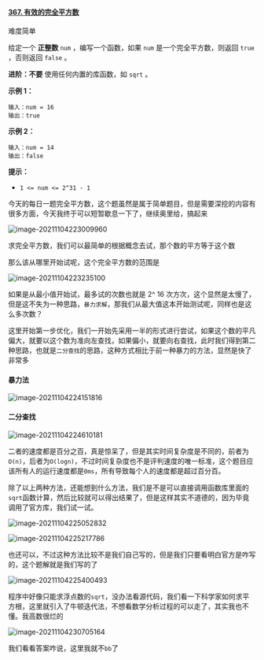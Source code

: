 #### [367. 有效的完全平方数](https://leetcode-cn.com/problems/valid-perfect-square/)

难度简单

给定一个 **正整数** `num` ，编写一个函数，如果 `num` 是一个完全平方数，则返回 `true` ，否则返回 `false` 。

**进阶：不要** 使用任何内置的库函数，如 `sqrt` 。

 

**示例 1：**

```
输入：num = 16
输出：true
```

**示例 2：**

```
输入：num = 14
输出：false
```

 

**提示：**

- `1 <= num <= 2^31 - 1`

  

今天的每日一题完全平方数，这个题虽然是属于简单题目，但是需要深挖的内容有很多方面，今天我终于可以短暂歇息一下了，继续奥里给，搞起来

![image-20211104223009960](https://typra-pictures.oss-cn-beijing.aliyuncs.com/imgs/image-20211104223009960.png)



求完全平方数，我们可以最简单的根据概念去试，那个数的平方等于这个数

那么该从哪里开始试呢，这个完全平方数的范围是

![image-20211104223235100](https://typra-pictures.oss-cn-beijing.aliyuncs.com/imgs/image-20211104223235100.png)

如果是从最小值开始试，最多试的次数也就是 2^ 16 次方次，这个显然是太慢了，但是这不失为一种思路，`暴力求解`，那我们从最大值这本开始测试呢，同样也是这么多次数？

这里开始第一步优化，我们一开始先采用一半的形式进行尝试，如果这个数的平凡偏大，就要以这个数为准向左查找，如果偏小，就要向右查找，此时我们得到第二种思路，也就是`二分查找`的思路，这种方式相比于前一种暴力的方法，显然是快了非常多

#### 暴力法

![image-20211104224151816](https://typra-pictures.oss-cn-beijing.aliyuncs.com/imgs/image-20211104224151816.png)

#### 二分查找

![image-20211104224610181](https://typra-pictures.oss-cn-beijing.aliyuncs.com/imgs/image-20211104224610181.png)

二者的速度都是百分之百，真是惊呆了，但是其实时间复杂度是不同的，前者为`O(n)`，后者为`O(logn)`，不过时间复杂度也不是评判速度的唯一标准，这个题目应该所有人的运行速度都是`0ms`，所有导致每个人的速度都是超过百分百。

除了以上两种方法，还能想到什么方法，我们是不是可以直接调用函数库里面的`sqrt`函数计算，然后比较就可以得出结果了，但是这样其实不道德的，因为毕竟调用了官方库，我们试一试。

![image-20211104225052832](https://typra-pictures.oss-cn-beijing.aliyuncs.com/imgs/image-20211104225052832.png)

![image-20211104225217786](https://typra-pictures.oss-cn-beijing.aliyuncs.com/imgs/image-20211104225217786.png)

也还可以，不过这种方法比较不是我们自己写的，但是我们只要看明白官方是咋写的，这个题解就是我们写的了

![image-20211104225400493](https://typra-pictures.oss-cn-beijing.aliyuncs.com/imgs/image-20211104225400493.png)

程序中好像只能求浮点数的`sqrt`，没办法看源代码，我们看一下科学家如何求平方根，这里就引入了牛顿迭代法，不想看数学分析过程的可以走了，其实我也不懂。我高数很烂的

![image-20211104230705164](https://typra-pictures.oss-cn-beijing.aliyuncs.com/imgs/image-20211104230705164.png)

我们看看答案咋说，这里我就不`bb`了